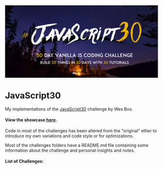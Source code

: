 ![JavaScript30](/assets/images/JavaScript30-challenge_by_Wes_Bos.png)

# JavaScript30

My implementations of the [JavaScript30](https://JavaScript30.com) challenge by Wes Bos.

#### View the showcase [here](https://apogouv.github.io/JavaScript30/).

Code in most of the challenges has been altered from the "original" ether to introduce my own variations and code style or for optimizations.

Most of the challenges folders have a README.md file containing some information about the challenge and personal insights and notes.

#### List of Challenges: 
